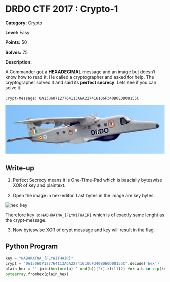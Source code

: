 # DRDO CTF 2017 : Crypto-1

**Category:** Crypto

**Level:** Easy

**Points:** 50

**Solves:** 75

**Description:**

A Commander got a **HEXADECIMAL** message and an image but doesn’t know how to read it. He called a cryptographer and asked for help. The cryptographer solved it and said its **perfect secrecy**. Lets see if you can solve it.

`Crypt-Message: 0A130607127764113A6A227416106F340B0E0D08155C`

![NABHRATNA.jpg](NABHRATNA.jpg)

## Write-up

1. Perfect Secrecy means it is One-Time-Pad which is bascially byteswise XOR of key and plaintext.

2. Open the image in hex-editor. Last bytes in the image are key bytes.

![hex\_key](hex_key)

Therefore key is: ``NABHRATNA_{FLYWITHAIR}`` which is of exactly same lenght as the crypt-message.

3. Now byteswise XOR of crypt message and key will result in the flag.

## Python Program

```Python
key = "NABHRATNA_{FLYWITHAIR}"
crypt = "0A130607127764113A6A227416106F340B0E0D08155C".decode('hex')
plain_hex = ''.join(hex(ord(a) ^ ord(b))[2:].zfill(2) for a,b in zip(key,crypt))
bytearray.fromhex(plain_hex)
```
